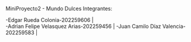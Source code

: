 MiniProyecto2 - Mundo Dulces Integrantes:

-Edgar Rueda Colonia-202259606 |  
-Adrian Felipe Velasquez Arias-202259456 |
-Juan Camilo Díaz Valencia-202259583 |
